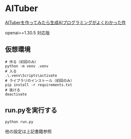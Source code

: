 # AITuber

[AITuberを作ってみたら生成AIプログラミングがよくわかった件](https://bookplus.nikkei.com/atcl/catalog/23/10/31/01079/)

openai==1.30.5 対応版

## 仮想環境

```
# 作る（初回のみ）
python -m venv .venv
# 入る
.\.venv\Scripts\activate
# ライブラリのインストール（初回のみ）
pip install -r requirements.txt
# 抜ける
deactivate
```

## run.pyを実行する

```
python run.py
```

他の設定は上記書籍参照
